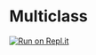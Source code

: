 # Multiclass
[![Run on Repl.it](https://repl.it/badge/github/MachineLearning381/Multiclass)](https://repl.it/github/MachineLearning381/Multiclass)